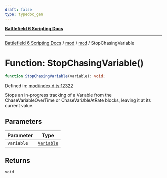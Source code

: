 ```yaml
---
draft: false
type: typedoc_gen
---
```


[**Battlefield 6 Scripting Docs**](../../../_index.md)

***

[Battlefield 6 Scripting Docs](../../../_index.md) / [mod](../../_index.md) / [mod](../_index.md) / StopChasingVariable

# Function: StopChasingVariable()

```ts
function StopChasingVariable(variable): void;
```

Defined in: [mod/index.d.ts:12322](https://github.com/battlefield-portal-community/portal-docs/blob/6d87e21c5922a3efb03c634dbe98e5fe6e797672/generators/santiago/mod/index.d.ts#L12322)

Stops an in-progress tracking of a Variable from the ChaseVariableOverTime or ChaseVariableAtRate blocks, leaving it at its current value.

## Parameters

| Parameter | Type |
| ------ | ------ |
| `variable` | [`Variable`](../Variable/_index.md) |

## Returns

`void`
